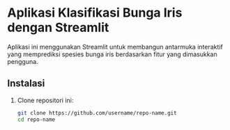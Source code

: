 # Aplikasi Klasifikasi Bunga Iris dengan Streamlit

Aplikasi ini menggunakan Streamlit untuk membangun antarmuka interaktif yang memprediksi spesies bunga iris berdasarkan fitur yang dimasukkan pengguna.

## Instalasi

1. Clone repositori ini:
   ```sh
   git clone https://github.com/username/repo-name.git
   cd repo-name

